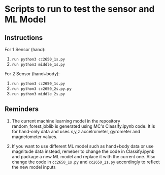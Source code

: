 # Scripts to run to test the sensor and ML Model

## Instructions

For 1 Sensor (hand): 
1. `run python3 cc2650_1s.py` 
1. `run python3 middle_1s.py` 

For 2 Sensor (hand+body): 
1. `run python3 cc2650_1s.py` 
1. `run python3 cc2650_2s.py.py` 
1. `run python3 middle_2s.py`


## Reminders
1. The current machine learning model in the repository random_forest.joblib is generated using MC's Classify.ipynb code. It is for hand-only data and uses x,y,z accelrometer, gyrometer and magnetometer values.

1. If you want to use different ML model such as hand+body data or use magnitude data instead, remeber to change the code in Classify.ipynb and package a new ML model and replace it with the current one. Also change the code in `cc2650_1s.py` and `cc2650_2s.py` accordingly to reflect the new model inputs

